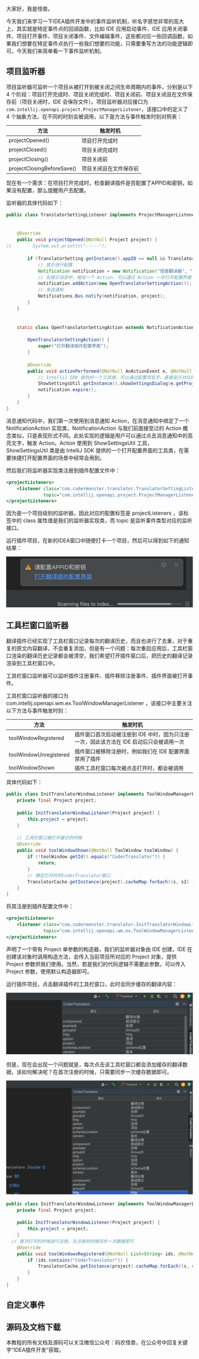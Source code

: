 大家好，我是怪兽。

今天我们来学习一下IDEA插件开发中的事件监听机制，听名字感觉非常的高大上，其实就是特定事件点的回调函数，比如 IDE 应用启动事件、IDE 应用关闭事件、项目打开事件、项目关闭事件、文件编辑事件，这些都对应一些回调函数，如果我们想要在特定事件点执行一些我们想要的功能，只需要重写方法的功能逻辑即可。今天我们来简单看一下事件监听机制。

## 项目监听器

项目监听器可监听一个项目从被打开到被关闭之间生命周期内的事件，分别是以下 4 个阶段：项目打开完成时、项目关闭完成时、项目关闭前、项目关闭且在文件保存前（项目关闭时，IDE 会保存文件）。项目监听器对应接口为`com.intellij.openapi.project.ProjectManagerListener`，该接口中的定义了 4 个抽象方法，在不同的时刻会被调用，以下是方法与事件触发时刻对照表：

| 方法                       | 触发时机               |
| -------------------------- | ---------------------- |
| projectOpened()            | 项目打开完成时         |
| projectClosed()            | 项目关闭完成时         |
| projectClosing()           | 项目关闭前             |
| projectClosingBeforeSave() | 项目关闭且在文件保存前 |

现在有一个需求：在项目打开完成时，检查翻译插件是否配置了APPID和密钥，如果没有配置，那么提醒用户去配置。

监听器的具体代码如下：

```java
public class TranslatorSettingListener implements ProjectManagerListener {


    @Override
    public void projectOpened(@NotNull Project project) {
//        System.out.println("-----");

        if (TranslatorSetting.getInstance().appID == null && TranslatorSetting.getInstance().securityKey == null) {// 没有配置APPID和密钥
            // 提示进行配置
            Notification notification = new Notification("怪兽翻译器", "请配置APPID和密钥", NotificationType.WARNING);
            // 在提示消息中，增加一个 Action，可以通过 Action 一步打开配置界面
            notification.addAction(new OpenTranslatorSettingAction());
            // 发送通知
            Notifications.Bus.notify(notification, project);
        }
    }


    static class OpenTranslatorSettingAction extends NotificationAction {

        OpenTranslatorSettingAction() {
            super("打开翻译插件配置界面");
        }

        @Override
        public void actionPerformed(@NotNull AnActionEvent e, @NotNull Notification notification) {
            // IntelliJ SDK 提供的一个工具类，可以通过配置项名字，直接显示对应的配置界面
            ShowSettingsUtil.getInstance().showSettingsDialog(e.getProject(), "CoderMonsterTranslator");
            notification.expire();
        }
    }
}

```

消息通知代码中，我们第一次使用到消息通知 Action，在消息通知中绑定了一个 NotificationAction 实现类，NotificationAction 与我们前面接受过的 Action 概念类似，只是表现形式不同。此处实现的逻辑是用户可以通过点击消息通知中的高亮文字，触发 Action。Action 使用到 ShowSettingsUtil 工具，ShowSettingsUtil 类是由 IntelliJ SDK 提供的一个打开配置界面的工具类，在需要快捷打开配置界面的场景中经常会用到。

然后我们将监听器实现类注册到插件配置文件中：

```xml
<projectListeners>
    <listener class="com.codermonster.translator.TranslatorSettingListener"
              topic="com.intellij.openapi.project.ProjectManagerListener"/>
</projectListeners>
```

因为是一个项目级别的监听器，因此对应的配置标签是 projectListeners ，该标签中的 class 属性值是我们的监听器实现类，而 topic 是监听事件类型对应的监听接口。

运行插件项目，在新的IDEA窗口中随便打卡一个项目，然后可以得到如下的通知结果：

![image-20230222160023394](assets/image-20230222160023394.png)

## 工具栏窗口监听器

翻译插件已经实现了工具栏窗口记录每次的翻译历史，而且也进行了去重，对于重复的原文内容翻译，不会重复添加，但是有一个问题：每次重启应用后，工具栏窗口渲染的翻译历史记录都会被清空，我们希望打开插件窗口后，把历史的翻译记录渲染到工具栏窗口中。

工具栏窗口监听器可以监听插件注册事件、插件移除注册事件、插件界面被打开事件。

工具栏窗口监听器的接口为 com.intellij.openapi.wm.ex.ToolWindowManagerListener ，该接口中主要关注以下方法与事件触发时刻：

| 方法                   | 触发时机                                                     |
| ---------------------- | ------------------------------------------------------------ |
| toolWindowRegistered   | 插件窗口首次启动被注册到 IDE 中时，因为只注册一次，因此该方法在 IDE 启动后只会被调用一次 |
| toolWindowUnregistered | 插件窗口被移除注册时，例如我们在 IDE 配置界面禁用了插件      |
| toolWindowShown        | 插件工具栏窗口每次被点击打开时，都会被调用                   |

具体代码如下：

```java
public class InitTranslatorWindowListener implements ToolWindowManagerListener {
    private final Project project;

    public InitTranslatorWindowListener(Project project) {
        this.project = project;
    }

    // 工具栏窗口被打开展示的时候
    @Override
    public void toolWindowShown(@NotNull ToolWindow toolWindow) {
        if (!toolWindow.getId().equals("CoderTranslator")) {
            return;
        }
        // 确定打开的时CoderTranslator窗口
        TranslatorCache.getInstance(project).cacheMap.forEach((s, s2) -> TranslatorToolsWindow.addNote(s, s2));
    }
}
```

将其注册到插件配置文件中：

```xml
<projectListeners>
    <listener class="com.codermonster.translator.InitTranslatorWindowListener"
              topic="com.intellij.openapi.wm.ex.ToolWindowManagerListener"/>
</projectListeners>
```

声明了一个带有 Project 单参数的构造器，我们的监听器对象由 IDE 创建，IDE 在创建该对象时调用构造方法，会传入当前项目所对应的 Project 对象，提供 Project 参数供我们使用。当然，若是我们的代码逻辑不需要此参数，可以传入 Project 参数，使用默认构造器即可。

运行插件项目，点击翻译插件的工具栏窗口，此时会同步缓存的翻译内容：

![image-20230222162314274](assets/image-20230222162314274.png)

但是，现在会出现一个问题就是，每次点击该工具栏窗口都会添加缓存的翻译数据，该如何解决呢？在首次注册的时候，只需要同步一次缓存数据即可。

![image-20230222162612767](assets/image-20230222162612767.png)

```java
public class InitTranslatorWindowListener implements ToolWindowManagerListener {
    private final Project project;

    public InitTranslatorWindowListener(Project project) {
        this.project = project;
    }
  // 首次打开的时候进行注册，在注册的时候同步一次数据即可
    @Override
    public void toolWindowsRegistered(@NotNull List<String> ids, @NotNull ToolWindowManager toolWindowManager) {
        if (ids.contains("CoderTranslator")) {
            TranslatorCache.getInstance(project).cacheMap.forEach((s, s2) -> TranslatorToolsWindow.addNote(s, s2));
        }
    }
}
```

## 自定义事件

























## 源码及文档下载

本教程的所有文档及源码可以关注微信公众号：码农怪兽，在公众号中回复关键字“IDEA插件开发”获取。